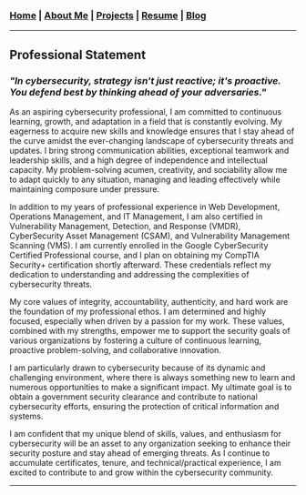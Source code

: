 ### [Home](index.md) | [About Me](aboutme.md) | [Projects](Projects.md) | [Resume](resume.md) | [Blog](blog.md)

---

## Professional Statement

### ***"In cybersecurity, strategy isn't just reactive; it's proactive. You defend best by thinking ahead of your adversaries."***


As an aspiring cybersecurity professional, I am committed to continuous learning, growth, and adaptation in a field that is constantly evolving. My eagerness to acquire new skills and knowledge ensures that I stay ahead of the curve amidst the ever-changing landscape of cybersecurity threats and updates. I bring strong communication abilities, exceptional teamwork and leadership skills, and a high degree of independence and intellectual capacity. My problem-solving acumen, creativity, and sociability allow me to adapt quickly to any situation, managing and leading effectively while maintaining composure under pressure.

In addition to my years of professional experience in Web Development, Operations Management, and IT Management, I am also certified in Vulnerability Management, Detection, and Response (VMDR), CyberSecurity Asset Management (CSAM), and Vulnerability Management Scanning (VMS). I am currently enrolled in the Google CyberSecurity Certified Professional course, and I plan on obtaining my CompTIA Security+ certification shortly afterward. These credentials reflect my dedication to understanding and addressing the complexities of cybersecurity threats.

My core values of integrity, accountability, authenticity, and hard work are the foundation of my professional ethos. I am determined and highly focused, especially when driven by a passion for my work. These values, combined with my strengths, empower me to support the security goals of various organizations by fostering a culture of continuous learning, proactive problem-solving, and collaborative innovation.

I am particularly drawn to cybersecurity because of its dynamic and challenging environment, where there is always something new to learn and numerous opportunities to make a significant impact. My ultimate goal is to obtain a government security clearance and contribute to national cybersecurity efforts, ensuring the protection of critical information and systems.

I am confident that my unique blend of skills, values, and enthusiasm for cybersecurity will be an asset to any organization seeking to enhance their security posture and stay ahead of emerging threats. As I continue to accumulate certificates, tenure, and technical/practical experience, I am excited to contribute to and grow within the cybersecurity community.

--- 
